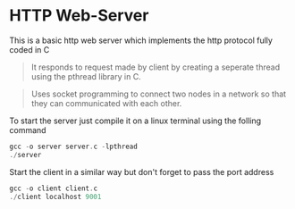 # HTTP Web-Server
This is a basic http web server which implements the http protocol fully coded in C
> It responds to request made by client by creating a seperate thread using the pthread library in C.

> Uses socket programming to connect two nodes in a network so that they can communicated with each other.

To start the server just compile it on a linux terminal using the folling command
```c
gcc -o server server.c -lpthread
./server
```

Start the client in a similar way but don't forget to pass the port address
```c
gcc -o client client.c
./client localhost 9001
```
